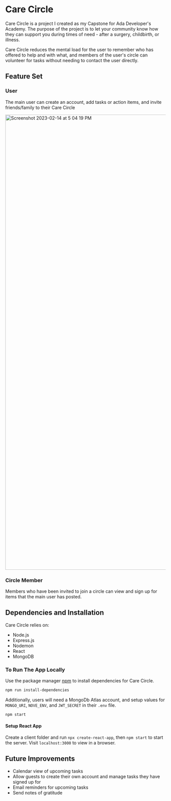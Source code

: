 # Care Circle

Care Circle is a project I created as my Capstone for Ada Developer's Academy. The purpose of the project is to let your community know how they can support you during times of need - after a surgery, childbirth, or illness. 

Care Circle reduces the mental load for the user to remember who has offered to help and with what, and members of the user's circle can volunteer for tasks without needing to contact the user directly.

## Feature Set
### User

The main user can create an account, add tasks or action items, and invite friends/family to their Care Circle

<img width="1430" alt="Screenshot 2023-02-14 at 5 04 19 PM" src="https://user-images.githubusercontent.com/95459886/218899391-9b2981a6-fde8-4e08-aa68-8918af070311.png">

### Circle Member
Members who have been invited to join a circle can view and sign up for items that the main user has posted. 

## Dependencies and Installation
Care Circle relies on: 
- Node.js
- Express.js
- Nodemon
- React
- MongoDB

### To Run The App Locally
Use the package manager [npm](https://pip.pypa.io/en/stable/) to install dependencies for Care Circle.

```bash
npm run install-dependencies
```
Additionally, users will need a MongoDb Atlas account, and setup values for `MONGO_URI`, `NOVE_ENV`, and `JWT_SECRET` in their `.env` file. 

```bash
npm start
```
#### Setup React App

Create a client folder and run `npx create-react-app`, then `npm start` to start the server. Visit `localhost:3000` to view in a browser.  

## Future Improvements
- Calendar view of upcoming tasks
- Allow guests to create their own account and manage tasks they have signed up for
- Email reminders for upcoming tasks
- Send notes of gratitude
